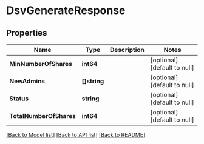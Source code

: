 # DsvGenerateResponse

## Properties
Name | Type | Description | Notes
------------ | ------------- | ------------- | -------------
**MinNumberOfShares** | **int64** |  | [optional] [default to null]
**NewAdmins** | **[]string** |  | [optional] [default to null]
**Status** | **string** |  | [optional] [default to null]
**TotalNumberOfShares** | **int64** |  | [optional] [default to null]

[[Back to Model list]](../README.md#documentation-for-models) [[Back to API list]](../README.md#documentation-for-api-endpoints) [[Back to README]](../README.md)

